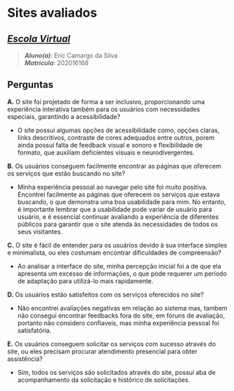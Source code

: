 # **Sites avaliados**

## [_Escola Virtual_]( https://www.escolavirtual.gov.br/ )

> **_Aluno(a)_**: Eric Camargo da Silva  
> **_Matricula_**: 202016168

## **Perguntas**

**A.** O site foi projetado de forma a ser inclusivo, proporcionando uma experiência interativa também para os usuários com necessidades especiais, garantindo a acessibilidade?

* O site possui algumas opções de acessibilidade como, opções claras, links descritivos, contraste de cores adequados entre outros, porem ainda possuí falta de feedback visual e sonoro e flexibilidade de formato, que auxiliam deficientes visuais e neurodivergentes.

**B.** Os usuários conseguem facilmente encontrar as páginas que oferecem os serviços que estão buscando no site?

* Minha experiência pessoal ao navegar pelo site foi muito positiva. Encontrei facilmente as páginas que oferecem os serviços que estava buscando, o que demonstra uma boa usabilidade para mim. No entanto, é importante lembrar que a usabilidade pode variar de usuário para usuário, e é essencial continuar avaliando a experiência de diferentes públicos para garantir que o site atenda às necessidades de todos os seus visitantes.

**C.** O site é fácil de entender para os usuários devido à sua interface simples e minimalista, ou eles costumam encontrar dificuldades de compreensão?

* Ao analisar a interface do site, minha percepção inicial foi a de que ela apresenta um excesso de informações, o que pode requerer um período de adaptação para utilizá-lo mais rapidamente.

**D.** Os usuários estão satisfeitos com os serviços oferecidos no site?

* Não encontrei avaliações negativas em relação ao sistema mas, tambem não consegui encontrar feedbacks fora do site, em fóruns de avaliação, portanto não considero confiaveis, mas minha experiência pessoal foi satisfatória.

**E.** Os usuários conseguem solicitar os serviços com sucesso através do site, ou eles precisam procurar atendimento presencial para obter assistência?

* Sim, todos os serviços são solicitados através do site, possuí aba de acompanhamento da solicitação e histórico de solicitações.
